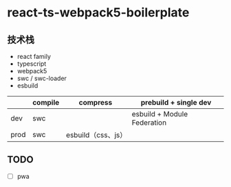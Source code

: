 # react-ts-webpack5-boilerplate

## 技术栈

- react family
- typescript
- webpack5
- swc / swc-loader 
- esbuild 



|      | compile | compress        | prebuild + single dev       |
| ---- | ------- | --------------- | --------------------------- |
| dev  | swc     |                 | esbuild + Module Federation |
| prod | swc     | esbuild（css、js） |                             |



## TODO

- [ ] pwa
